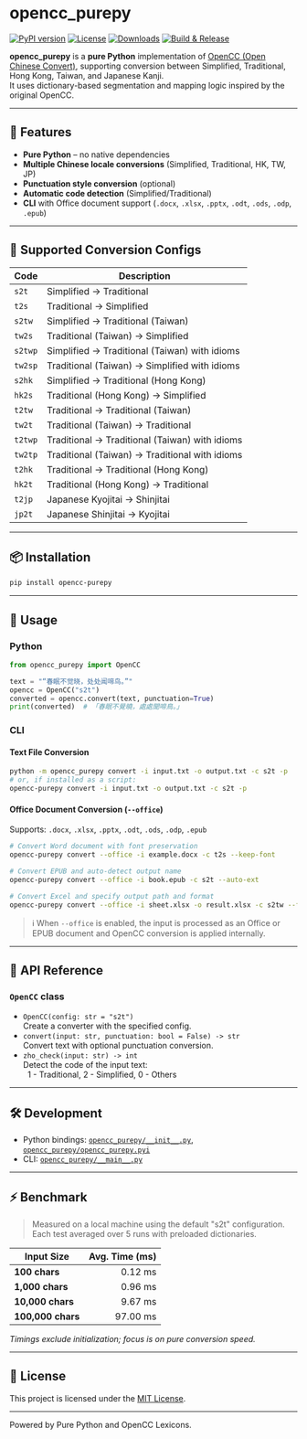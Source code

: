 # opencc_purepy

[![PyPI version](https://img.shields.io/pypi/v/opencc-purepy)](https://pypi.org/project/opencc-purepy/)
[![License](https://img.shields.io/github/license/laisuk/opencc_pyo3)](https://github.com/laisuk/opencc_pyo3/blob/main/LICENSE)
[![Downloads](https://static.pepy.tech/personalized-badge/opencc-purepy?period=month&units=international_system&left_color=black&right_color=orange&left_text=Downloads)](https://pepy.tech/project/opencc-purepy)
[![Build & Release](https://github.com/laisuk/opencc_purepy/actions/workflows/release.yml/badge.svg)](https://github.com/laisuk/opencc_purepy/actions/workflows/release.yml)

**opencc_purepy** is a **pure Python** implementation of [OpenCC (Open Chinese Convert)](https://github.com/BYVoid/OpenCC), supporting conversion between Simplified, Traditional, Hong Kong, Taiwan, and Japanese Kanji.  
It uses dictionary-based segmentation and mapping logic inspired by the original OpenCC.

---

## 🚩 Features

- **Pure Python** – no native dependencies
- **Multiple Chinese locale conversions** (Simplified, Traditional, HK, TW, JP)
- **Punctuation style conversion** (optional)
- **Automatic code detection** (Simplified/Traditional)
- **CLI** with Office document support (`.docx`, `.xlsx`, `.pptx`, `.odt`, `.ods`, `.odp`, `.epub`)

---

## 🔁 Supported Conversion Configs

| Code    | Description                                    |
|---------|------------------------------------------------|
| `s2t`   | Simplified → Traditional                       |
| `t2s`   | Traditional → Simplified                       |
| `s2tw`  | Simplified → Traditional (Taiwan)              |
| `tw2s`  | Traditional (Taiwan) → Simplified              |
| `s2twp` | Simplified → Traditional (Taiwan) with idioms  |
| `tw2sp` | Traditional (Taiwan) → Simplified with idioms  |
| `s2hk`  | Simplified → Traditional (Hong Kong)           |
| `hk2s`  | Traditional (Hong Kong) → Simplified           |
| `t2tw`  | Traditional → Traditional (Taiwan)             |
| `tw2t`  | Traditional (Taiwan) → Traditional             |
| `t2twp` | Traditional → Traditional (Taiwan) with idioms |
| `tw2tp` | Traditional (Taiwan) → Traditional with idioms |
| `t2hk`  | Traditional → Traditional (Hong Kong)          |
| `hk2t`  | Traditional (Hong Kong) → Traditional          |
| `t2jp`  | Japanese Kyojitai → Shinjitai                  |
| `jp2t`  | Japanese Shinjitai → Kyojitai                  |

---

## 📦 Installation

```bash
pip install opencc-purepy
```

---

## 🚀 Usage

### Python

```python
from opencc_purepy import OpenCC

text = "“春眠不觉晓，处处闻啼鸟。”"
opencc = OpenCC("s2t")
converted = opencc.convert(text, punctuation=True)
print(converted)  # 「春眠不覺曉，處處聞啼鳥。」
```

### CLI

#### Text File Conversion

```sh
python -m opencc_purepy convert -i input.txt -o output.txt -c s2t -p
# or, if installed as a script:
opencc-purepy convert -i input.txt -o output.txt -c s2t -p
```

#### Office Document Conversion (`--office`)

Supports: `.docx`, `.xlsx`, `.pptx`, `.odt`, `.ods`, `.odp`, `.epub`

```sh
# Convert Word document with font preservation
opencc-purepy convert --office -i example.docx -c t2s --keep-font

# Convert EPUB and auto-detect output name
opencc-purepy convert --office -i book.epub -c s2t --auto-ext

# Convert Excel and specify output path and format
opencc-purepy convert --office -i sheet.xlsx -o result.xlsx -c s2tw --format xlsx
```

> ℹ️ When `--office` is enabled, the input is processed as an Office or EPUB document and OpenCC conversion is applied internally.

---

## 🧩 API Reference

### `OpenCC` class

- `OpenCC(config: str = "s2t")`  
  Create a converter with the specified config.
- `convert(input: str, punctuation: bool = False) -> str`  
  Convert text with optional punctuation conversion.
- `zho_check(input: str) -> int`  
  Detect the code of the input text:  
  &nbsp;&nbsp;1 - Traditional, 2 - Simplified, 0 - Others

---

## 🛠 Development

- Python bindings: [`opencc_purepy/__init__.py`](https://github.com/laisuk/opencc_purepy/blob/master/opencc_purepy/__init__.py), [`opencc_purepy/opencc_purepy.pyi`](https://github.com/laisuk/opencc_purepy/blob/master/opencc_purepy/opencc_purepy.pyi)
- CLI: [`opencc_purepy/__main__.py`](https://github.com/laisuk/opencc_purepy/blob/master/opencc_purepy/__main__.py)

---

## ⚡ Benchmark

> Measured on a local machine using the default "s2t" configuration.  
> Each test averaged over 5 runs with preloaded dictionaries.

| Input Size        | Avg. Time (ms) |
|-------------------|---------------:|
| **100 chars**     |        0.12 ms |
| **1,000 chars**   |        0.96 ms |
| **10,000 chars**  |        9.67 ms |
| **100,000 chars** |       97.00 ms |

*Timings exclude initialization; focus is on pure conversion speed.*

---

## 📄 License

This project is licensed under the [MIT License](https://github.com/laisuk/opencc_purepy/blob/master/LICENSE).

---

Powered by Pure Python and OpenCC Lexicons.